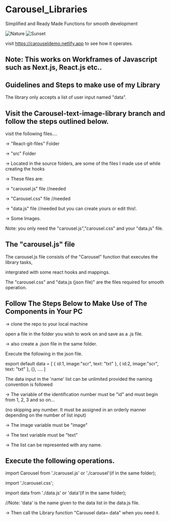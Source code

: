 # Carousel_Libraries

Simplified and Ready Made Functions for smooth development

![Nature](https://user-images.githubusercontent.com/75343238/132236166-4bfb3ffc-6dab-4d96-b7c1-cc8da180312c.PNG) ![Sunset](https://user-images.githubusercontent.com/75343238/132236134-60c4ef73-0f06-441f-b49b-93a1936a57de.JPG)

visit https://carouseldemo.netlify.app to see how it operates.

## Note: This works on Workframes of Javascript such as Next.js, React.js etc..

## Guidelines and Steps to make use of my Library

The library only accepts a list of user input named "data".

## Visit the Carousel-text-image-library branch and follow the steps outlined below.

visit the following files....

-> "React-git-files" Folder

-> "src" Folder
   
-> Located in the source folders, are some of the files I made use of while creating the hooks

-> These files are:
   
  -> "carousel.js" file   //needed

  -> "Carousel.css" file   //needed

  -> "data.js" file       //needed but you can create yours or edit this!.

  -> Some Images.         

Note: you only need the "carousel.js","carousel.css" and your "data.js" file.

## The "carousel.js" file

The carousel.js file consists of the "Carousel" function that executes the library tasks,

intergrated with some react hooks and mappings.

The "carousel.css" and "data.js (json file)" are the files required for smooth operation.

## Follow The Steps Below to Make Use of The Components in Your PC

-> clone the repo to your local machine

   open a file in the folder you wish to work on and save as a .js file.

-> also create a .json file in the same folder. 

   Execute the following in the json file.
	
   export default data = [ 
   {
	    id:1,
   	  image:"scr",
	    text: "txt"
   },
   {
	    id:2,
    	image:"scr",
	    text: "txt"
   },
   {},
   ....
   ]

The data input in the 'name' list can be unlimited provided the naming convention is followed

-> The variable of the identification number must be "id" and must begin from 1, 2, 3 and so on...

(no skipping any number. It must be assigned in an orderly manner depending on the number of list input)

-> The image variable must be "image"

-> The text variable must be "text"

-> The list can be represented with any name.

## Execute the following operations.

import Carousel from './carousel.js' or './carousel'(if in the same folder);

import './carousel.css';

import data from './data.js' or 'data'(if in the same folder);

//Note: 'data' is the name given to the data list in the data.js file.

-> Then call the Library function "Carousel data= data" when you need it.

